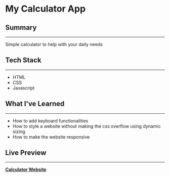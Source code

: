 # My Calculator App
## Summary
---
Simple calculator to help with your daily needs

## Tech Stack
---
- HTML
- CSS
- Javascript

## What I've Learned
---
- How to add keyboard functionalities
- How to style a website without making the css overflow using dynamic sizing
- How to make the website responsive

## Live Preview
---
**[Calculator Website](https://dim-27.github.io/calculator/)**
